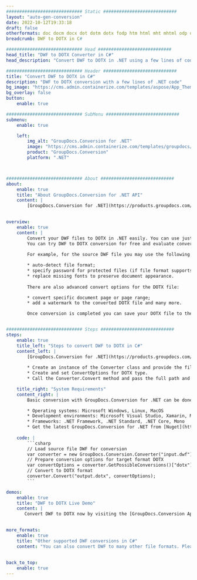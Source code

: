 ```yaml
---
############################# Static ############################
layout: "auto-gen-conversion"
date: 2022-10-12T19:33:18
draft: false
otherformats: doc docm docx dot dotm dotx fodp htm html mht mhtml odp odt otp pot potm potx pps ppsm ppsx ppt pptm pptx rtf
breadcrumb: DWF to DOTX in C#

############################# Head ############################
head_title: "DWF to DOTX Converter in C#"
head_description: "Convert DWF to DOTX in .NET using a few lines of code. Use the GroupDocs Document Conversion API to convert over 160 file formats."

############################# Header ############################
title: "Convert DWF to DOTX in C#"
description: "DWF to DOTX conversion with a few lines of .NET code"
bg_image: "https://cms.admin.containerize.com/templates/aspose/App_Themes/V3/images/bg/header1.png"
bg_overlay: false
button:
    enable: true

############################# SubMenu ############################
submenu:
    enable: true

    left:
        img_alt: "GroupDocs.Conversion for .NET"
        image: "https://cms.admin.containerize.com/templates/groupdocs/images/product-logos/90x90-noborder/groupdocs-conversion-net.png"
        product: "GroupDocs.Conversion"
        platform: ".NET"



############################# About ############################
about:
    enable: true
    title: "About GroupDocs.Conversion for .NET API"
    content: |
        [GroupDocs.Conversion for .NET](https://products.groupdocs.com/conversion/net/) can be used to convert Microsoft Word, Excel, PowerPoint, PDF, Visio and other formats. GroupDocs.Conversion is a standalone API that is suitable for back-end and internal systems where high performance is required. It does not depend on any software such as Microsoft or Open Office.
    

overview:
    enable: true
    content: |
        Convert your DWF files to DOTX in .NET easily. You can use just a couple of C# code lines in any platform of your choice like - Windows, Linux, macOS.
        You can try DWF to DOTX conversion for free and evaluate conversion results quality.  Along with simple file conversion scenarios you can try more advanced options for loading source DWF file and for saving output DOTX result. 
        
        For example, for the source DWF file you may use the following load options:

        * auto-detect file format;
        * specify password for protected files (if file format supports it);
        * replace missing fonts to preserve document appearance.
        
        There are also advanced convert options for the DOTX file:

        * convert specific document page or page range;
        * add a watermark to the converted DOTX file and many more.

        Once conversion is completed you can save your DOTX file to the local file path or any third-party storage like FTP, Amazon S3, Google Drive, Dropbox etc. Please note - to convert DWF to DOTX there is no need for any additional software installed - like MS Office, Open Office, Adobe Acrobat Reader etc.


############################# Steps ############################
steps:
    enable: true
    title_left: "Steps to convert DWF to DOTX in C#"
    content_left: |
        [GroupDocs.Conversion for .NET](https://products.groupdocs.com/conversion/net/) makes it easy for developers to convert a DWF file to DOTX with a few lines of code.
        
        * Create an instance of the Converter class and provide the file DWF with the full path
        * Create and set ConvertOptions for DOTX type.
        * Call the Converter.Convert method and pass the full path and format (DOTX) as a parameter

    title_right: "System Requirements"
    content_right: |
        Basic conversion with GroupDocs.Conversion for .NET can be done in just a few simple steps. Our APIs are supported on all major platforms and operating systems. Before executing the code below, make sure you have the following prerequisites installed on your system.

        * Operating systems: Microsoft Windows, Linux, MacOS
        * Development environments: Microsoft Visual Studio, Xamarin, MonoDevelop
        * Frameworks: .NET Framework, .NET Standard, .NET Core, Mono
        * Get the latest GroupDocs.Conversion for .NET from [Nuget](https://www.nuget.org/packages/groupdocs.conversion)
         
    code: |
        ```csharp    
        // Load source file DWF for conversion
        var converter = new GroupDocs.Conversion.Converter("input.dwf");
        // Prepare conversion options for target format DOTX
        var convertOptions = converter.GetPossibleConversions()["dotx"].ConvertOptions;
        // Convert to DOTX format
        converter.Convert("output.dotx", convertOptions);
        ```

demos:
    enable: true
    title: "DWF to DOTX Live Demo"
    content: |
       Convert DWF to DOTX now by visiting the [GroupDocs.Conversion App](https://products.groupdocs.app/conversion/family) website. Online demo has the following advantages
          

more_formats:
    enable: true
    title: "Other supported DWF conversions in C#"
    content: "You can also convert DWF to many other file formats. Please see the list below."
       
       
back_to_top:
    enable: true
---
```

